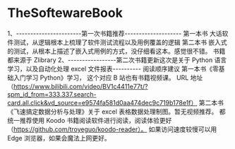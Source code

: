 # TheSoftewareBook

1、-----------------------第一次书籍推荐--------------------
第一本书 大话软件测试，从逻辑根本上梳理了软件测试流程以及用例覆盖的逻辑
第二本书 嵌入式的测试，从根本上描述了嵌入式用例的方式，没仔细看这本。感觉很不错。 书籍都来源于 Zlibrary
2、-----------------第二次书籍更新这次是关于 Python 语言学习，以及自动化处理 excel 文件报表----------
阅读顺序建议
第一本书《零基础入门学习 Python》学习， 这个对应 B 站也有书籍视频课。
URL 地址（https://www.bilibili.com/video/BV1c4411e77t/?spm_id_from=333.337.search-card.all.click&vd_source=e9574fa581d0aa474dec9c719b178e1f）
第二本书《飞速搞定数据分析与处理》关于 excel 表格数据处理制图。暂无视频推荐。
都统一推荐使用 Koodo 书籍阅读软件进行阅读，阅读体验更好（https://github.com/troyeguo/koodo-reader）。
如果访问速度较慢可以用 Edge 浏览器，如果会魔法上网更好。
